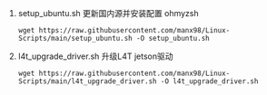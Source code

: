 1. setup_ubuntu.sh
    更新国内源并安装配置 ohmyzsh
    ```shell
    wget https://raw.githubusercontent.com/manx98/Linux-Scripts/main/setup_ubuntu.sh -O setup_ubuntu.sh
    ```
2. l4t_upgrade_driver.sh
    升级L4T jetson驱动
    ```shell
    wget https://raw.githubusercontent.com/manx98/Linux-Scripts/main/l4t_upgrade_driver.sh -O l4t_upgrade_driver.sh
    ```
